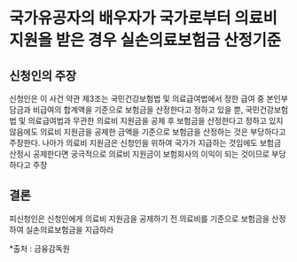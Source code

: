 # 국가유공자의 배우자가 국가로부터 의료비 지원을 받은 경우 실손의료보험금 산정기준

## 신청인의 주장

신청인은 이 사건 약관 제3조는 국민건강보험법 및 의료급여법에서 정한 급여 중 본인부담금과 비급여의 합계액을 기준으로 보험금을 산정한다고 정하고 있을 뿐, 국민건강보험법 및 의료급여법과 무관한 의료비 지원금을 공제 후 보험금을 산정한다고 정하고 있지 않음에도 의료비 지원금을 공제한 금액을 기준으로 보험금을 산정하는 것은 부당하다고 주장한다. 나아가 의료비 지원금은 신청인을 위하여 국가가 지급하는 것임에도 보험금 산정시 공제한다면 궁극적으로 의료비 지원금이 보험회사의 이익이 되는 것이므로 부당하다고 주장


## 결론

피신청인은 신청인에게 의료비 지원금을 공제하기 전 의료비를 기준으로 보험금을 산정하여 실손의료보험금을 지급하라

*출처 : 금융감독원